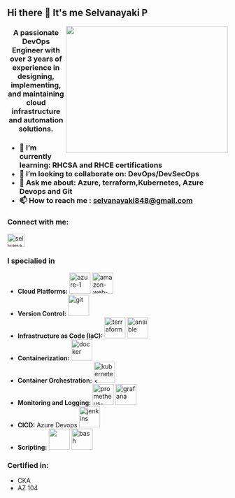 ## Hi there 👋 It's me Selvanayaki P

<img align="right" width="370" height="290" src="https://user-images.githubusercontent.com/59734313/157189039-c09b3e38-9f42-42c0-ab54-14f1574190a7.gif" />

<h3 align="center">A passionate DevOps Engineer with over 3 years of experience in designing, implementing, and maintaining cloud infrastructure and automation solutions. <h3/>
  
- 🌱 I’m currently learning: RHCSA and RHCE certifications
- 👯 I’m looking to collaborate on: DevOps/DevSecOps
- 💬 Ask me about: Azure, terraform,Kubernetes, Azure Devops and Git
- 📫 How to reach me : selvanayaki848@gmail.com

<h3 align="left">Connect with me:</h3>
<p align="left">
<a href="https://linkedin.com/in/selvanayaki-devops-engineeer" target="blank"><img align="center" src="https://raw.githubusercontent.com/rahuldkjain/github-profile-readme-generator/master/src/images/icons/Social/linked-in-alt.svg" alt="selvanayaki-devops-engineeer" height="30" width="40" /></a>
</p>

### I specialied in 
- **Cloud Platforms:** <img width="48" height="48" src="https://img.icons8.com/fluency/48/azure-1.png" alt="azure-1"/>  <img width="48" height="48" src="https://img.icons8.com/color/48/amazon-web-services.png" alt="amazon-web-services"/>
- **Version Control:** <img width="48" height="48" src="https://img.icons8.com/color/48/git.png" alt="git"/>
- **Infrastructure as Code (IaC):** <img width="48" height="48" src="https://img.icons8.com/color/48/terraform.png" alt="terraform"/> <img width="48" height="48" src="https://img.icons8.com/color/48/ansible.png" alt="ansible"/>
- **Containerization:** <img width="48" height="48" src="https://img.icons8.com/fluency/48/docker.png" alt="docker"/>
- **Container Orchestration:** <img width="48" height="48" src="https://img.icons8.com/color/48/kubernetes.png" alt="kubernetes"/>
- **Monitoring and Logging:** <img width="48" height="48" src="https://img.icons8.com/color/48/prometheus-app.png" alt="prometheus-app"/> <img width="48" height="48" src="https://img.icons8.com/color/48/grafana.png" alt="grafana"/>
- **CICD:** Azure Devops <img width="48" height="48" src="https://img.icons8.com/color/48/jenkins.png" alt="jenkins"/>
- **Scripting:** <img height="48" width="48" src="https://img.icons8.com/color/48/000000/python.png" /> <img width="48" height="48" src="https://img.icons8.com/fluency/48/bash.png" alt="bash"/>


### Certified in:
- CKA
- AZ 104
